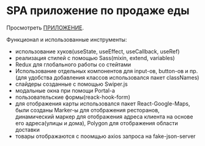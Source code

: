 # SPA приложение по продаже еды

Просмотреть [ПРИЛОЖЕНИЕ](https://food-store-app.herokuapp.com/).

Функционал и использованные инструменты: 
  - использование хуков(useState, useEffect, useCallback, useRef)
  - реализация стилей с помощью Sass(mixin, extend, variables)
  - Redux для глобального работы со стейтами
  - Использование отдельных компонентов для input-ов, button-ов и пр.(для удобства добавления классов использовался пакет classNames)
  - слайдеры созданные с помощью Swiper.js 
  - модальные окна при помощи Portal-а
  - пользовательские формы(reack-hook-form)
  - для отображения карты использовался пакет React-Google-Maps, были созданы Marker-ы для отображения ресторанов, динамический маркер для отображения адреса клиента на основе его адреса(улицы и дома), Polygon для отображения области доставки
  - товары отображаются с поомщью axios запроса на fake-json-server
 
